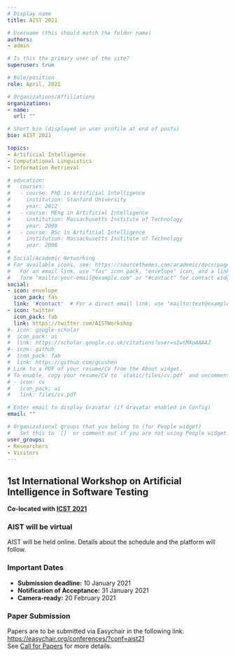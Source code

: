 ```yaml
---
# Display name
title: AIST 2021

# Username (this should match the folder name)
authors:
- admin

# Is this the primary user of the site?
superuser: true

# Role/position
role: April, 2021

# Organizations/Affiliations
organizations:
- name: 
  url: ""

# Short bio (displayed in user profile at end of posts)
bio: AIST 2021

topics:
- Artificial Intelligence
- Computational Linguistics
- Information Retrieval

# education:
#   courses:
#   - course: PhD in Artificial Intelligence
#     institution: Stanford University
#     year: 2012
#   - course: MEng in Artificial Intelligence
#     institution: Massachusetts Institute of Technology
#     year: 2009
#   - course: BSc in Artificial Intelligence
#     institution: Massachusetts Institute of Technology
#     year: 2008
# 
# Social/Academic Networking
# For available icons, see: https://sourcethemes.com/academic/docs/page-builder/#icons
#   For an email link, use "fas" icon pack, "envelope" icon, and a link in the
#   form "mailto:your-email@example.com" or "#contact" for contact widget.
social:
- icon: envelope
  icon_pack: fas
  link: '#contact'  # For a direct email link, use "mailto:test@example.org".
- icon: twitter
  icon_pack: fab
  link: https://twitter.com/AISTWorkshop
#- icon: google-scholar
#  icon_pack: ai
#  link: https://scholar.google.co.uk/citations?user=sIwtMXoAAAAJ
#- icon: github
#  icon_pack: fab
#  link: https://github.com/gcushen
# Link to a PDF of your resume/CV from the About widget.
# To enable, copy your resume/CV to `static/files/cv.pdf` and uncomment the lines below.
# - icon: cv
#   icon_pack: ai
#   link: files/cv.pdf

# Enter email to display Gravatar (if Gravatar enabled in Config)
email: ""

# Organizational groups that you belong to (for People widget)
#   Set this to `[]` or comment out if you are not using People widget.
user_groups:
- Researchers
- Visitors
---
```


## 1st International Workshop on Artificial Intelligence in Software Testing
**Co-located with [ICST 2021](https://icst2021.icmc.usp.br/)**

### AIST will be virtual
AIST will be held online. Details about the schedule and the platform will follow.

### Important Dates

 - **Submission deadline:** 10 January 2021 <br />
 - **Notification of Acceptance:** 31 January 2021 <br />
 - **Camera-ready:** 20 February 2021 <br />

### Paper Submission
Papers are to be submitted via Easychair in the following link:<br /> 
https://easychair.org/conferences/?conf=aist21 <br />
See [Call for Papers](/#cfp) for more details.


